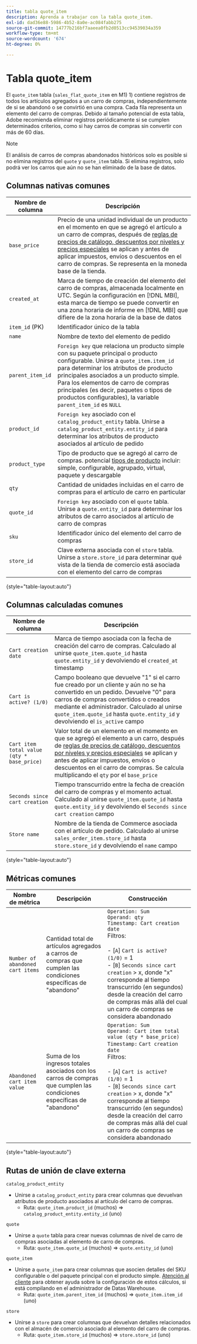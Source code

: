 ```yaml
---
title: tabla quote_item
description: Aprenda a trabajar con la tabla quote_item.
exl-id: dad36e88-5986-4b52-8a0e-ac084fabb275
source-git-commit: 14777b216bf7aaeea0fb2d0513cc94539034a359
workflow-type: tm+mt
source-wordcount: '674'
ht-degree: 0%

---
```


# Tabla quote_item

El `quote_item` tabla (`sales_flat_quote_item` en M1) 1) contiene registros de todos los artículos agregados a un carro de compras, independientemente de si se abandonó o se convirtió en una compra. Cada fila representa un elemento del carro de compras. Debido al tamaño potencial de esta tabla, Adobe recomienda eliminar registros periódicamente si se cumplen determinados criterios, como si hay carros de compras sin convertir con más de 60 días.

>[!NOTE]
>
>El análisis de carros de compras abandonados históricos solo es posible si no elimina registros del `quote` y `quote_item` tabla. Si elimina registros, solo podrá ver los carros que aún no se han eliminado de la base de datos.

## Columnas nativas comunes

| **Nombre de columna** | **Descripción** |
|---|---|
| `base_price` | Precio de una unidad individual de un producto en el momento en que se agregó el artículo a un carro de compras, después de [reglas de precios de catálogo, descuentos por niveles y precios especiales](https://experienceleague.adobe.com/docs/commerce-admin/catalog/products/pricing/pricing-advanced.html) se aplican y antes de aplicar impuestos, envíos o descuentos en el carro de compras. Se representa en la moneda base de la tienda. |
| `created_at` | Marca de tiempo de creación del elemento del carro de compras, almacenada localmente en UTC. Según la configuración en [!DNL MBI], esta marca de tiempo se puede convertir en una zona horaria de informe en [!DNL MBI] que difiere de la zona horaria de la base de datos |
| `item_id` (PK) | Identificador único de la tabla |
| `name` | Nombre de texto del elemento de pedido |
| `parent_item_id` | `Foreign key` que relaciona un producto simple con su paquete principal o producto configurable. Unirse a `quote_item.item_id` para determinar los atributos de producto principales asociados a un producto simple. Para los elementos de carro de compras principales (es decir, paquetes o tipos de productos configurables), la variable `parent_item_id` es `NULL` |
| `product_id` | `Foreign key` asociado con el `catalog_product_entity` tabla. Unirse a `catalog_product_entity.entity_id` para determinar los atributos de producto asociados al artículo de pedido |
| `product_type` | Tipo de producto que se agregó al carro de compras. potencial [tipos de producto](https://experienceleague.adobe.com/docs/commerce-admin/catalog/products/product-create.html#product-types) incluir: simple, configurable, agrupado, virtual, paquete y descargable |
| `qty` | Cantidad de unidades incluidas en el carro de compras para el artículo de carro en particular |
| `quote_id` | `Foreign key` asociado con el `quote` tabla. Unirse a `quote.entity_id` para determinar los atributos de carro asociados al artículo de carro de compras |
| `sku` | Identificador único del elemento del carro de compras |
| `store_id` | Clave externa asociada con el `store` tabla. Unirse a `store.store_id` para determinar qué vista de la tienda de comercio está asociada con el elemento del carro de compras |

{style="table-layout:auto"}

## Columnas calculadas comunes

| **Nombre de columna** | **Descripción** |
|---|---|
| `Cart creation date` | Marca de tiempo asociada con la fecha de creación del carro de compras. Calculado al unirse `quote_item.quote_id` hasta `quote.entity_id` y devolviendo el `created_at` timestamp |
| `Cart is active? (1/0)` | Campo booleano que devuelve &quot;1&quot; si el carro fue creado por un cliente y aún no se ha convertido en un pedido. Devuelve &quot;0&quot; para carros de compras convertidos o creados mediante el administrador. Calculado al unirse `quote_item.quote_id` hasta `quote.entity_id` y devolviendo el `is_active` campo |
| `Cart item total value (qty * base_price)` | Valor total de un elemento en el momento en que se agregó el elemento a un carro, después de [reglas de precios de catálogo, descuentos por niveles y precios especiales](https://experienceleague.adobe.com/docs/commerce-admin/catalog/products/pricing/pricing-advanced.html) se aplican y antes de aplicar impuestos, envíos o descuentos en el carro de compras. Se calcula multiplicando el `qty` por el `base_price` |
| `Seconds since cart creation` | Tiempo transcurrido entre la fecha de creación del carro de compras y el momento actual. Calculado al unirse `quote_item.quote_id` hasta `quote.entity_id` y devolviendo el `Seconds since cart creation` campo |
| `Store name` | Nombre de la tienda de Commerce asociada con el artículo de pedido. Calculado al unirse `sales_order_item.store_id` hasta `store.store_id` y devolviendo el `name` campo |

{style="table-layout:auto"}

## Métricas comunes

| **Nombre de métrica** | **Descripción** | **Construcción** |
|---|---|---|
| `Number of abandoned cart items` | Cantidad total de artículos agregados a carros de compras que cumplen las condiciones específicas de &quot;abandono&quot; | `Operation: Sum`<br/>`Operand: qty`<br/>`Timestamp: Cart creation date`<br>Filtros:<br><br>- \[`A`\] `Cart is active? (1/0)` = 1<br>- \[`B`\] `Seconds since cart creation` > x, donde &quot;x&quot; corresponde al tiempo transcurrido (en segundos) desde la creación del carro de compras más allá del cual un carro de compras se considera abandonado |
| `Abandoned cart item value` | Suma de los ingresos totales asociados con los carros de compras que cumplen las condiciones específicas de &quot;abandono&quot; | `Operation: Sum`<br>`Operand: Cart item total value (qty * base_price)`<br>`Timestamp:` `Cart creation date`<br>Filtros:<br><br>- \[`A`\] `Cart is active? (1/0)` = 1<br>- \[`B`\] `Seconds since cart creation` > x, donde &quot;x&quot; corresponde al tiempo transcurrido (en segundos) desde la creación del carro de compras más allá del cual un carro de compras se considera abandonado |

{style="table-layout:auto"}

## Rutas de unión de clave externa

`catalog_product_entity`

* Unirse a `catalog_product_entity` para crear columnas que devuelvan atributos de producto asociados al artículo del carro de compras.
   * Ruta: `quote_item.product_id` (muchos) => `catalog_product_entity.entity_id` (uno)

`quote`

* Unirse a `quote` tabla para crear nuevas columnas de nivel de carro de compras asociadas al elemento de carro de compras.
   * Ruta: `quote_item.quote_id` (muchos) => `quote.entity_id` (uno)

`quote_item`

* Unirse a `quote_item` para crear columnas que asocien detalles del SKU configurable o del paquete principal con el producto simple. [Atención al cliente](https://experienceleague.adobe.com/docs/commerce-knowledge-base/kb/troubleshooting/miscellaneous/mbi-service-policies.html?lang=en) para obtener ayuda sobre la configuración de estos cálculos, si está compilando en el administrador de Datas Warehouse.
   * Ruta: `quote_item.parent_item_id` (muchos) => `quote_item.item_id` (uno)

`store`

* Unirse a `store` para crear columnas que devuelvan detalles relacionados con el almacén de comercio asociado al elemento del carro de compras.
   * Ruta: `quote_item.store_id` (muchos) => `store.store_id` (uno)
